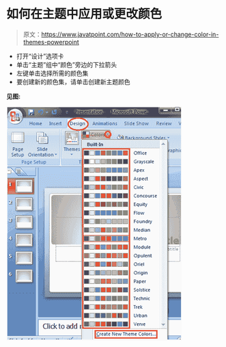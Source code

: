 # 如何在主题中应用或更改颜色

> 原文：<https://www.javatpoint.com/how-to-apply-or-change-color-in-themes-powerpoint>

*   打开“设计”选项卡
*   单击“主题”组中“颜色”旁边的下拉箭头
*   左键单击选择所需的颜色集
*   要创建新的颜色集，请单击创建新主题颜色

**见图:**

![MSpowerpoint How to apply or change color in themes 1](img/01c5b7202b1211cd25f4aada519ef12b.png)